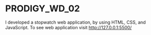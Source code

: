 # PRODIGY_WD_02
I developed  a stopwatch web application, by using  HTML, CSS, and JavaScript. To see web application visit http://127.0.0.1:5500/
